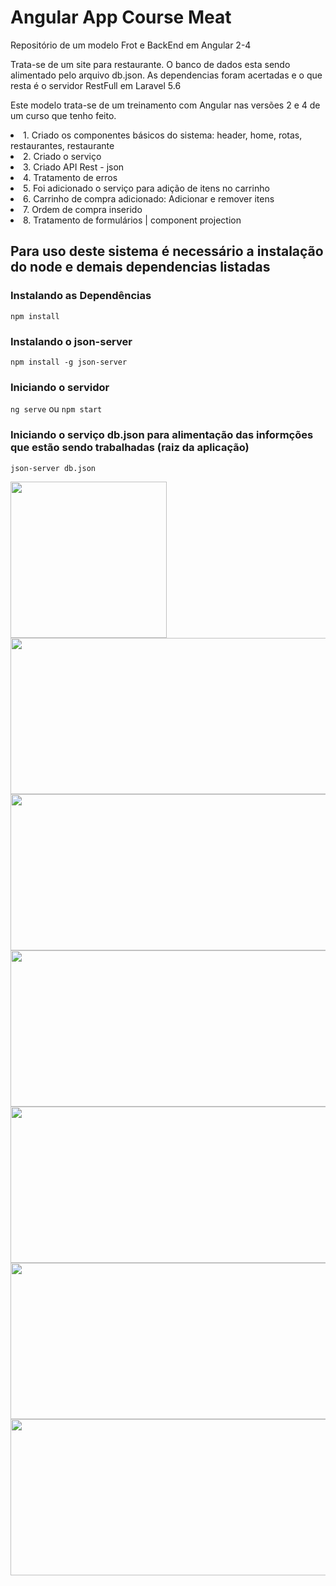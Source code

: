 # Angular App Course Meat

<p>Repositório de um modelo Frot e BackEnd em Angular 2-4</p>
<p>Trata-se de um site para restaurante. O banco de dados esta sendo alimentado pelo arquivo db.json. As dependencias foram acertadas e o que resta é o servidor RestFull em Laravel 5.6</p>

<p>Este modelo trata-se de um treinamento com Angular nas versões 2 e 4 de um curso que tenho feito.</p>

<o>
  <li>1. Criado os componentes básicos do sistema: header, home, rotas, restaurantes, restaurante</li>
  <li>2. Criado o serviço</li>
  <li>3. Criado API Rest - json</li>
  <li>4. Tratamento de erros</li>
  <li>5. Foi adicionado o serviço para adição de itens no carrinho</li>
  <li>6. Carrinho de compra adicionado: Adicionar e remover itens</li>
  <li>7. Ordem de compra inserido</li>
  <li>8. Tratamento de formulários | component projection</li>
</o>

## Para uso deste sistema é necessário a instalação do node e demais dependencias listadas

### Instalando as Dependências
`npm install`

### Instalando o json-server
`npm install -g json-server`

### Iniciando o servidor 
`ng serve` ou `npm start`

### Iniciando o serviço db.json para alimentação das informções que estão sendo trabalhadas (raiz da aplicação)
`json-server db.json`

<img src="https://s13.postimg.org/bz2g3h75j/image.png" widht="300" height="250">
<img src="https://s13.postimg.org/m94v2shmf/image.png" width="900" height="250">
<img src="https://s13.postimg.org/fvfrzjs5z/image.png" width="900" height="250">
<img src="https://s13.postimg.org/6aw5coi9j/image.png" width="900" height="250">
<img src="https://s13.postimg.org/46bsblocn/image.png" width="900" height="250">
<img src="https://s13.postimg.org/fp6pxunif/image.png" width="900" height="250">
<img src=https://s17.postimg.org/6hntjjidb/image.png" width="900" height="250">
